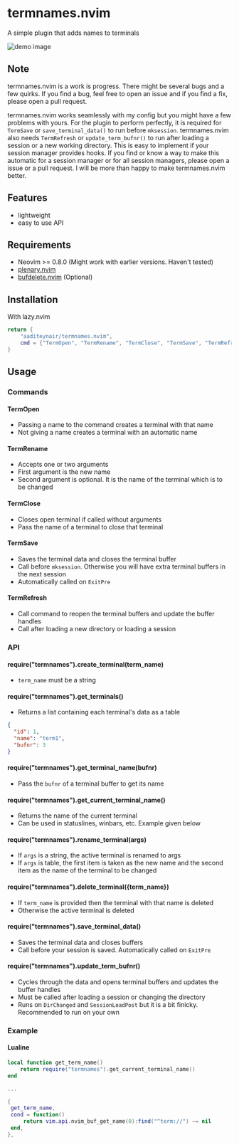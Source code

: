 # termnames.nvim

A simple plugin that adds names to terminals

![demo image](https://user-images.githubusercontent.com/85427178/224555211-99160423-dbd6-4df5-a8dd-7d3e8b1592c1.png)

## Note

termnames.nvim is a work is progress. There might be several bugs and a few quirks. If you find a bug, feel free to open an issue and if you find a fix, please open a pull request.

termnames.nvim works seamlessly with my config but you might have a few problems with yours. For the plugin to perform perfectly, it is required for `TermSave` or `save_terminal_data()` to run before `mksession`. termnames.nvim also needs `TermRefresh` or `update_term_bufnr()` to run after loading a session or a new working directory. This is easy to implement if your session manager provides hooks. If you find or know a way to make this automatic for a session manager or for all session managers, please open a issue or a pull request. I will be more than happy to make termnames.nvim better.

## Features

- lightweight
- easy to use API

## Requirements

- Neovim >= 0.8.0 (Might work with earlier versions. Haven't tested)
- [plenary.nvim](https://github.com/nvim-lua/plenary.nvim)
- [bufdelete.nvim](https://github.com/famiu/bufdelete.nvim) (Optional)

## Installation

With lazy.nvim

```lua
return {
    "aaditeynair/termnames.nvim",
    cmd = {"TermOpen", "TermRename", "TermClose", "TermSave", "TermRefresh"}
}
```

## Usage

### Commands

#### TermOpen

- Passing a name to the command creates a terminal with that name
- Not giving a name creates a terminal with an automatic name

#### TermRename

- Accepts one or two arguments
- First argument is the new name
- Second argument is optional. It is the name of the terminal which is to be changed

#### TermClose

- Closes open terminal if called without arguments
- Pass the name of a terminal to close that terminal

#### TermSave

- Saves the terminal data and closes the terminal buffer
- Call before `mksession`. Otherwise you will have extra terminal buffers in the next session
- Automatically called on `ExitPre`

#### TermRefresh

- Call command to reopen the terminal buffers and update the buffer handles
- Call after loading a new directory or loading a session

### API

#### require("termnames").create_terminal(term_name)

- `term_name` must be a string

#### require("termnames").get_terminals()

- Returns a list containing each terminal's data as a table

```json
{
  "id": 1,
  "name": "term1",
  "bufnr": 3
}
```

#### require("termnames").get_terminal_name(bufnr)

- Pass the `bufnr` of a terminal buffer to get its name

#### require("termnames").get_current_terminal_name()

- Returns the name of the current terminal
- Can be used in statuslines, winbars, etc. Example given below

#### require("termnames").rename_terminal(args)

- If `args` is a string, the active terminal is renamed to args
- If `args` is table, the first item is taken as the new name and the second item as the name of the terminal to be changed

#### require("termnames").delete_terminal({term_name})

- If `term_name` is provided then the terminal with that name is deleted
- Otherwise the active terminal is deleted

#### require("termnames").save_terminal_data()

- Saves the terminal data and closes buffers
- Call before your session is saved. Automatically called on `ExitPre`

#### require("termnames").update_term_bufnr()

- Cycles through the data and opens terminal buffers and updates the buffer handles
- Must be called after loading a session or changing the directory
- Runs on `DirChanged` and `SessionLoadPost` but it is a bit finicky. Recommended to run on your own

### Example

#### Lualine

```lua
local function get_term_name()
    return require("termnames").get_current_terminal_name()
end

...

{
 get_term_name,
 cond = function()
     return vim.api.nvim_buf_get_name(0):find("^term://") ~= nil
 end,
},

```
